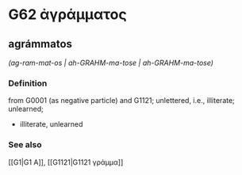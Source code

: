 # G62 ἀγράμματος

## agrámmatos

_(ag-ram-mat-os | ah-GRAHM-ma-tose | ah-GRAHM-ma-tose)_

### Definition

from G0001 (as negative particle) and G1121; unlettered, i.e., illiterate; unlearned; 

- illiterate, unlearned

### See also

[[G1|G1 Α]], [[G1121|G1121 γράμμα]]
